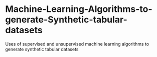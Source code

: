 # Machine-Learning-Algorithms-to-generate-Synthetic-tabular-datasets
Uses of supervised and unsupervised machine learning algorithms to generate synthetic tabular datasets 
